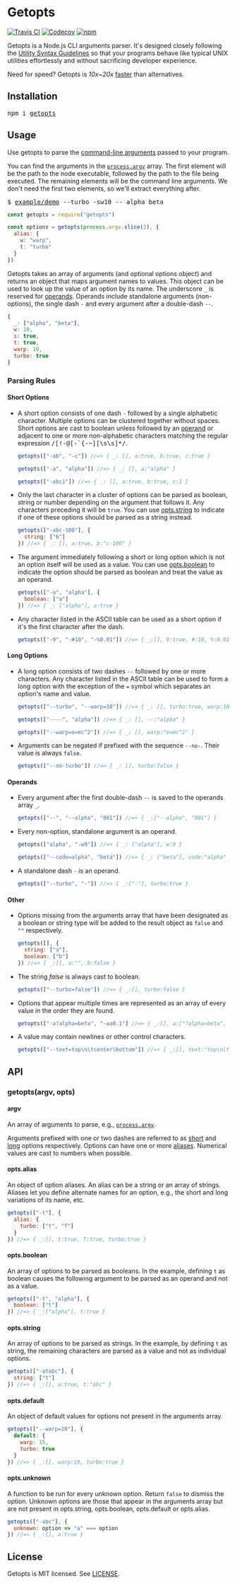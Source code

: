 # Getopts

[![Travis CI](https://img.shields.io/travis/jorgebucaran/getopts/master.svg)](https://travis-ci.org/jorgebucaran/getopts)
[![Codecov](https://img.shields.io/codecov/c/github/jorgebucaran/getopts/master.svg)](https://codecov.io/gh/jorgebucaran/getopts)
[![npm](https://img.shields.io/npm/v/getopts.svg)](https://www.npmjs.org/package/getopts)

Getopts is a Node.js CLI arguments parser. It's designed closely following the [Utility Syntax Guidelines](http://pubs.opengroup.org/onlinepubs/9699919799/basedefs/V1_chap12.html#tag_12_02) so that your programs behave like typical UNIX utilities effortlessly and without sacrificing developer experience.

Need for speed? Getopts is _10x_~_20x_ [faster](/bench) than alternatives.

## Installation

<pre>
npm i <a href="https://www.npmjs.com/package/getopts">getopts</a>
</pre>

## Usage

Use getopts to parse the [command-line arguments](https://en.wikipedia.org/wiki/Command-line_interface#Arguments) passed to your program.

You can find the arguments in the [`process.argv`](https://nodejs.org/docs/latest/api/process.html#process_process_argv) array. The first element will be the path to the node executable, followed by the path to the file being executed. The remaining elements will be the command line arguments. We don't need the first two elements, so we'll extract everything after.

<pre>
$ <a href="./example/demo">example/demo</a> --turbo -sw10 -- alpha beta
</pre>

```js
const getopts = require("getopts")

const options = getopts(process.argv.slice(2), {
  alias: {
    w: "warp",
    t: "turbo"
  }
})
```

Getopts takes an array of arguments (and optional options object) and returns an object that maps argument names to values. This object can be used to look up the value of an option by its name. The underscore `_` is reserved for [operands](#operands). Operands include standalone arguments (non-options), the single dash `-` and every argument after a double-dash `--`.

```js
{
  _: ["alpha", "beta"],
  w: 10,
  s: true,
  t: true,
  warp: 10,
  turbo: true
}
```

### Parsing Rules

#### Short Options

- A short option consists of one dash `-` followed by a single alphabetic character. Multiple options can be clustered together without spaces. Short options are cast to boolean unless followed by an [operand](#operand) or adjacent to one or more non-alphabetic characters matching the regular expression <samp>/[!-@[-`{-~][\s\s]\*/</samp>.

  ```js
  getopts(["-ab", "-c"]) //=> { _: [], a:true, b:true, c:true }
  ```

  ```js
  getopts(["-a", "alpha"]) //=> { _: [], a:"alpha" }
  ```

  ```js
  getopts(["-abc1"]) //=> { _: [], a:true, b:true, c:1 }
  ```

- Only the last character in a cluster of options can be parsed as boolean, string or number depending on the argument that follows it. Any characters preceding it will be `true`. You can use [opts.string](#optstring) to indicate if one of these options should be parsed as a string instead.

  ```js
  getopts(["-abc-100"], {
    string: ["b"]
  }) //=> { _: [], a:true, b:"c-100" }
  ```

- The argument immediately following a short or long option which is not an option itself will be used as a value. You can use [opts.boolean](#optsboolean) to indicate the option should be parsed as boolean and treat the value as an operand.

  ```js
  getopts(["-a", "alpha"], {
    boolean: ["a"]
  }) //=> { _: ["alpha"], a:true }
  ```

- Any character listed in the ASCII table can be used as a short option if it's the first character after the dash.

  ```js
  getopts(["-9", "-#10", "-%0.01"]) //=> { _:[], 9:true, #:10, %:0.01 }
  ```

#### Long Options

- A long option consists of two dashes `--` followed by one or more characters. Any character listed in the ASCII table can be used to form a long option with the exception of the `=` symbol which separates an option's name and value.

  ```js
  getopts(["--turbo", "--warp=10"]) //=> { _: [], turbo:true, warp:10 }
  ```

  ```js
  getopts(["----", "alpha"]) //=> { _: [], --:"alpha" }
  ```

  ```js
  getopts(["--warp=e=mc^2"]) //=> { _: [], warp:"e=mc^2" }
  ```

- Arguments can be negated if prefixed with the sequence `--no-`. Their value is always `false`.

  ```js
  getopts(["--no-turbo"]) //=> { _: [], turbo:false }
  ```

#### Operands

- Every argument after the first double-dash `--` is saved to the operands array `_`.

  ```js
  getopts(["--", "--alpha", "001"]) //=> { _:["--alpha", "001"] }
  ```

- Every non-option, standalone argument is an operand.

  ```js
  getopts(["alpha", "-w9"]) //=> { _: ["alpha"], w:9 }
  ```

  ```js
  getopts(["--code=alpha", "beta"]) //=> { _: ["beta"], code:"alpha" }
  ```

- A standalone dash `-` is an operand.

  ```js
  getopts(["--turbo", "-"]) //=> { _:["-"], turbo:true }
  ```

#### Other

- Options missing from the arguments array that have been designated as a boolean or string type will be added to the result object as `false` and `""` respectively.

  ```js
  getopts([], {
    string: ["a"],
    boolean: ["b"]
  }) //=> { _:[], a:"", b:false }
  ```

* The string _false_ is always cast to boolean.

  ```js
  getopts(["--turbo=false"]) //=> { _:[], turbo:false }
  ```

* Options that appear multiple times are represented as an array of every value in the order they are found.

  ```js
  getopts(["-a?alpha=beta", "-aa0.1"] //=> { _:[], a:["?alpha=beta", true, 0.1] }
  ```

* A value may contain newlines or other control characters.

  ```js
  getopts(["--text=top\n\tcenter\bottom"]) //=> { _:[], text:"top\n\tcenter\bottom" }
  ```

## API

### getopts(argv, opts)

#### argv

An array of arguments to parse, e.g., [`process.argv`](https://nodejs.org/docs/latest/api/process.html#process_process_argv).

Arguments prefixed with one or two dashes are referred to as [short](#short-options) and [long](#long-options) options respectively. Options can have one or more [aliases](#optssalias). Numerical values are cast to numbers when possible.

#### opts.alias

An object of option aliases. An alias can be a string or an array of strings. Aliases let you define alternate names for an option, e.g., the short and long variations of its name, etc.

```js
getopts(["-t"], {
  alias: {
    turbo: ["t", "T"]
  }
}) //=> { _:[], t:true, T:true, turbo:true }
```

#### opts.boolean

An array of options to be parsed as booleans. In the example, defining `t` as boolean causes the following argument to be parsed as an operand and not as a value.

```js
getopts(["-t", "alpha"], {
  boolean: ["t"]
}) //=> { _:["alpha"], t:true }
```

#### opts.string

An array of options to be parsed as strings. In the example, by defining `t` as string, the remaining characters are parsed as a value and not as individual options.

```js
getopts(["-atabc"], {
  string: ["t"]
}) //=> { _:[], a:true, t:"abc" }
```

#### opts.default

An object of default values for options not present in the arguments array.

```js
getopts(["--warp=10"], {
  default: {
    warp: 15,
    turbo: true
  }
}) //=> { _:[], warp:10, turbo:true }
```

#### opts.unknown

A function to be run for every unknown option. Return `false` to dismiss the option. Unknown options are those that appear in the arguments array but are not present in opts.string, opts.boolean, opts.default or opts.alias.

```js
getopts(["-abc"], {
  unknown: option => "a" === option
}) //=> { _:[], a:true }
```

## License

Getopts is MIT licensed. See [LICENSE](LICENSE.md).
